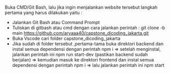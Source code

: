 Buka CMD/Git Bash, lalu jika ingin menjalankan website tersebut langkah pertama yang harus dilakukan yaitu :
- Jalankan Git Bash atau Command Prompt
- Tuliskan di gitbash atau cmd dengan cara jalankan perintah : git clone -b main https://github.com/aryaaa40/capstone_dicoding_jakarta.git 
- Buka Vscode cari folder capstone_dicoding_jakarta
- Jika sudah di folder tersebut ,pertama-tama buka direktori backend dan instal semua dependensi         dengan perintah npm i
  => setelah menginstal, jalankan perintah ini npm run start-dev (pastikan backend sudah berjalan)
  => kemudian masuk ke direktori frontend dan instal semua dependensi dengan perintah npm i
  => lalu jalankan perintah ini npm start